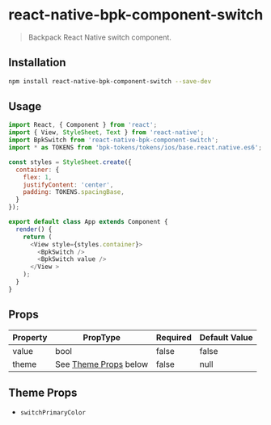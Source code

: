# react-native-bpk-component-switch

> Backpack React Native switch component.

## Installation

```sh
npm install react-native-bpk-component-switch --save-dev
```

## Usage

```js
import React, { Component } from 'react';
import { View, StyleSheet, Text } from 'react-native';
import BpkSwitch from 'react-native-bpk-component-switch';
import * as TOKENS from 'bpk-tokens/tokens/ios/base.react.native.es6';

const styles = StyleSheet.create({
  container: {
    flex: 1,
    justifyContent: 'center',
    padding: TOKENS.spacingBase,
  }
});

export default class App extends Component {
  render() {
    return (
      <View style={styles.container}>
        <BpkSwitch />
        <BpkSwitch value />
      </View >
    );
  }
}
```

## Props

| Property            | PropType                              | Required | Default Value |
| -----------         | ------------------------------------- | -------- | ------------- |
| value               | bool                                  | false    | false         |
| theme               | See [Theme Props](#theme-props) below | false    | null          |

## Theme Props

* `switchPrimaryColor`
